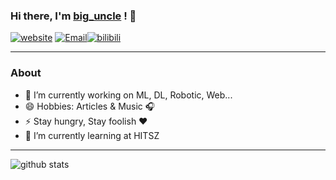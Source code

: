 ### Hi there, I'm [big_uncle](https://imuncle.github.io) ! 👋

[![website](https://img.shields.io/badge/-%E5%A4%A7%E5%8F%94%E7%9A%84%E5%B0%8F%E7%AB%99-1ca0f1?style=flat-square&logo=blogger&logoColor=white&link=https://imuncle.github.io)](https://imuncle.github.io) [![Email](https://img.shields.io/badge/-big.uncle@foxmail.com-c14438?style=flat-square&logo=Gmail&logoColor=white&link=mailto:big.uncle@foxmail.com)](mailto:big.uncle@foxmail.com)[![bilibili](https://img.shields.io/badge/bilibili-%E7%A7%83%E5%A4%B4%E6%80%AA%E5%94%90%E5%83%A7-red?link=https://space.bilibili.com/12628415)](https://space.bilibili.com/12628415)

---------------------------------------------------------------------------------------------------------------------------------------------------------------------------------
### About

-  🔭 I’m currently working on ML, DL, Robotic, Web...
-  😄 Hobbies: Articles & Music :headphones:
-  ⚡ Stay hungry, Stay foolish :heart: 
-  🌱 I’m currently learning at HITSZ

---------------------------------------------------------------------------------------------------------------------------------------------------------------------------------
![github stats](https://github-readme-stats.vercel.app/api?username=imuncle&show_icons=true)
